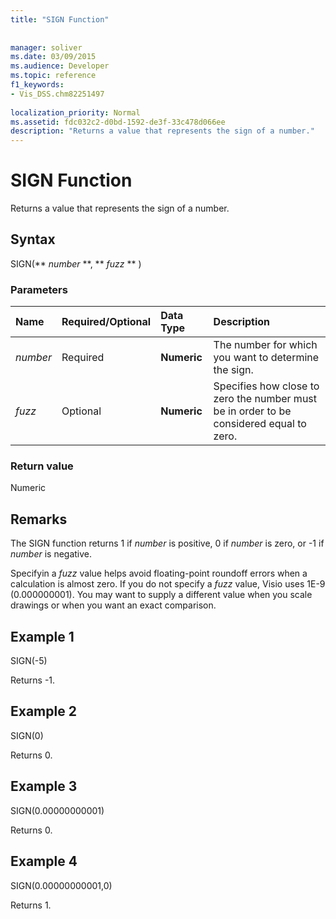 ```yaml
---
title: "SIGN Function"
 
 
manager: soliver
ms.date: 03/09/2015
ms.audience: Developer
ms.topic: reference
f1_keywords:
- Vis_DSS.chm82251497
 
localization_priority: Normal
ms.assetid: fdc032c2-d0bd-1592-de3f-33c478d066ee
description: "Returns a value that represents the sign of a number."
---
```


# SIGN Function

Returns a value that represents the sign of a number. 
  
## Syntax

SIGN(** *number* **, ** *fuzz* ** ) 
  
### Parameters

|**Name**|**Required/Optional**|**Data Type**|**Description**|
|:-----|:-----|:-----|:-----|
| _number_ <br/> |Required  <br/> |**Numeric** <br/> | The number for which you want to determine the sign.  <br/> |
| _fuzz_ <br/> |Optional  <br/> |**Numeric** <br/> |Specifies how close to zero the number must be in order to be considered equal to zero.  <br/> |
   
### Return value

Numeric
  
## Remarks

The SIGN function returns 1 if  _number_ is positive, 0 if  _number_ is zero, or -1 if  _number_ is negative. 
  
Specifyin a  _fuzz_ value helps avoid floating-point roundoff errors when a calculation is almost zero. If you do not specify a  _fuzz_ value, Visio uses 1E-9 (0.000000001). You may want to supply a different value when you scale drawings or when you want an exact comparison. 
  
## Example 1

SIGN(-5)
  
Returns -1.
  
## Example 2

SIGN(0)
  
Returns 0.
  
## Example 3

SIGN(0.00000000001)
  
Returns 0.
  
## Example 4

SIGN(0.00000000001,0)
  
Returns 1.
  


